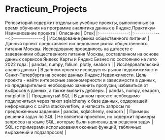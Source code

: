 # Practicum_Projects
Репозиторий содержит отдельные учебные проекты, выполненные за время обучения на программе аналитика данных в Яндекс.Практикум
 Наименование проекта  | Описание  | Стек|
|:---------------:                              |:---------------:|:---------------:|
|  Исследование рынка общественного питания     | Данный проект представляет исследование рынка общественного питания Москвы. Исследование проводилось на датасете с заведениями общественного питания Москвы, составленном на основе данных сервисов Яндекс Карты и Яндекс Бизнес по состоянию на лето 2022 года. |   pandas, numpy, folium, plotly, seaborn   |
|  Исследовательский анализ данных              | В данном проекте исследуется рынок недвжижимости Санкт-Петербурга на основе данных Яндекс.Недвижимости. Цель проекта - найти интересные закономерности и зависимости в данных, но предварительно необходимо заменить пропуски, избавиться от выбросов в данных, а также выявить дублеры.        |     pandas, numpy, seaborn, matplotlib        |
|  Продвинутый SQL                              | В данном проекте необходимо подключиться через пакет sqlalchemy к базе данных, содержащей информацию с сайта stackoverflow, и написать запросы по предложенным заданиям         |    pandas, sqlalchemy, seaborn     |
|  Примеры решений задач по SQL                 | Не является проектом, но содержит примеры запросов на языке SQL, которые были написаны для решения задач        |     SQL (с примерами использования оконных функций, табличных выражений и подзапросов)    |
